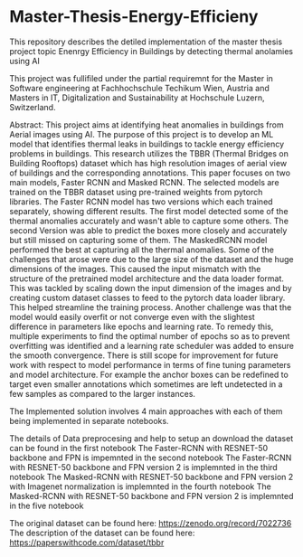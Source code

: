 # Master-Thesis-Energy-Efficieny

This repository describes the detiled implementation of the master thesis project topic Enenrgy Efficiency in Buildings by detecting thermal anolamies using AI

This project was fullifiled under the partial requiremnt for the Master in Software engineering at Fachhochschule Techikum Wien, Austria and Masters in IT, Digitalization and Sustainability at Hochschule Luzern, Switzerland.

Abstract: This project aims at identifying heat anomalies in buildings from Aerial images using AI. The purpose of this project is to develop an ML model that identifies thermal leaks in buildings to tackle energy efficiency problems in buildings. This research utilizes the TBBR (Thermal Bridges on Building Rooftops) dataset which has high resolution images of aerial view of buildings and the corresponding annotations. This paper focuses on two main models, Faster RCNN and Masked RCNN. The selected models are trained on the TBBR dataset using pre-trained weights from pytorch libraries. The Faster RCNN model has two versions which each trained separately, showing different results. The first model detected some of the thermal anomalies accurately and wasn't able to capture some others. The second Version was able to predict the boxes more closely and accurately but still missed on capturing some of them. The MaskedRCNN model performed the best at capturing all the thermal anomalies. Some of the challenges that arose were due to the large size of the dataset and the huge dimensions of the images. This caused the input mismatch with the structure of the pretrained model architecture and the data loader format. This was tackled by scaling down the input dimension of the images and by creating custom dataset classes to feed to the pytorch data loader library. This helped streamline the training process. Another challenge was that the model would easily overfit or not converge even with the slightest difference in parameters like epochs and learning rate. To remedy this, multiple experiments to find the optimal number of epochs so as to prevent overfitting was identified and a learning rate scheduler was added to ensure the smooth convergence. There is still scope for improvement for future work with respect to model performance in terms of fine tuning parameters and model architecture. For example the anchor boxes can be redefined to target even smaller annotations which sometimes are left undetected in a few samples as compared to the larger instances.

The Implemented solution involves 4 main approaches with each of them being implemented in separate notebooks. 

The details of Data preprocesing and help to setup an download the dataset can be found in the first notebook
The Faster-RCNN with RESNET-50 backbone and FPN is impemnted in the second notebook
The Faster-RCNN with RESNET-50 backbone and FPN version 2 is implemnted in the third notebook
The Masked-RCNN with RESNET-50 backbone and FPN version 2 with Imagenet normalization is implemnted in the fourth notebook
The Masked-RCNN with RESNET-50 backbone and FPN version 2 is implemnted in the five notebook


The original dataset can be found here: https://zenodo.org/record/7022736
The description of the dataset can be found here: https://paperswithcode.com/dataset/tbbr
